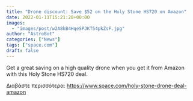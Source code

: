 ```yaml
---
title: "Drone discount: Save $52 on the Holy Stone HS720 on Amazon"
date: 2022-01-11T15:21:28+00:00
images:
  - "images/post/w2A8kB4HqeSPJKT54pkZsF.jpg"
author: "AstroBot"
categories: ["News"]
tags: ["space.com"]
draft: false
---
```


Get a great saving on a high quality drone when you get it from Amazon with this Holy Stone HS720 deal. 

Διαβάστε περισσότερα: https://www.space.com/holy-stone-drone-deal-amazon
